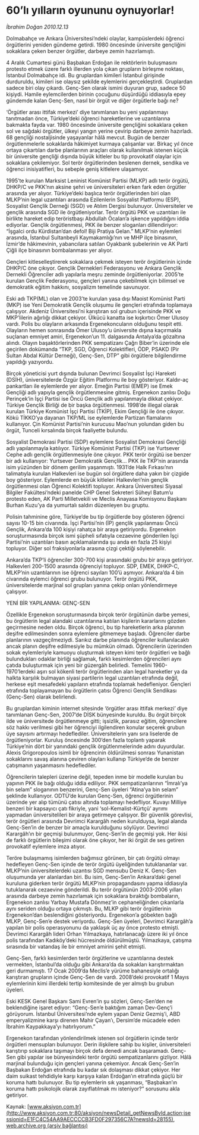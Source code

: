 # 60’lı yılların oyununu oynuyorlar!

*İbrahim Doğan 2010.12.13*

<font class="agenda2NewsSpot">
 Dolmabahçe ve Ankara Üniversitesi’ndeki olaylar, kampüslerdeki öğrenci örgütlerini yeniden gündeme getirdi. 1980 öncesinde üniversite gençliğini sokaklara çeken benzer örgütler, darbeye zemin hazırlamıştı.
</font>
<font class="newsDetail">
 <p>
  <p class="MsoNormal">
   4 Aralık Cumartesi günü Başbakan Erdoğan ile rektörlerin buluşmasını protesto etmek üzere farklı illerden yola çıkan grupların birleşme noktası, İstanbul Dolmabahçe idi. Bu gruplardan kimileri İstanbul girişinde durduruldu, kimileri ise olaysız şekilde eylemlerini gerçekleştirdi. Gruplardan sadece biri olay çıkardı. Genç-Sen olarak ismini duyuran grup, sadece 50 kişiydi. Hamile eylemcilerden birinin çocuğunu düşürdüğü iddiasıyla epey gündemde kalan Genç-Sen, nasıl bir örgüt ve diğer örgütlerle bağı ne?
  </p>
  <p class="MsoNormal">
   ‘Örgütler arası ittifak merkezi’ diye tanımlanan bu yeni yapılanmayı tanıtmadan önce, Türkiye’deki öğrenci hareketlerine ve uzantılarına bakmakta fayda var. 1980 öncesinde üniversite gençliğini sokaklara çeken sol ve sağdaki örgütler, ülkeyi yangın yerine çevirip darbeye zemin hazırladı. 68 gençliği nostaljisinde yaşayanlar hâlâ mevcut. Bugün de benzer örgütlenmelerle sokaklarda hâkimiyet kurmaya çalışanlar var. Birkaç yıl önce ortaya çıkartılan darbe planlarının araçları olarak kullanılmak istenen küçük bir üniversite gençliği dışında büyük kitleler bu tip provokatif olaylar için sokaklara çekilemiyor. Sol terör örgütlerinden beslenen dernek, sendika ve öğrenci inisiyatifleri, bu sebeple geniş kitlelere ulaşamıyor.
  </p>
  <p class="MsoNormal">
   1995’te kurulan Marksist Leninist Komünist Partisi (MLKP) adlı terör örgütü, DHKP/C ve PKK’nın aksine şehri ve üniversiteleri erken fark eden örgütler arasında yer alıyor. Türkiye’deki başlıca terör örgütlerinden biri olan MLKP’nin legal uzantıları arasında Ezilenlerin Sosyalist Platformu (ESP), Sosyalist Gençlik Derneği (SGD) ve Atılım Dergisi bulunuyor. Üniversiteler ve gençlik arasında SGD ile örgütleniyorlar. Terör örgütü PKK ve uzantıları ile birlikte hareket edip teröristbaşı Abdullah Öcalan’a işkence yapıldığını iddia ediyorlar. Gençlik örgütlenmesi, PKK ile benzer sloganları dillendiriyor: “İşgalci ordu Kürdistan’dan defol! Biji Pratiya Gelan.” MLKP’nin eylemleri arasında, İstanbul Sultanbeyli Kaymakamlığı’nın ve MHP ilçe binasının, İzmir’de hâkimevinin, yabancılara satılan Oyakbank şubelerinin ve AK Parti Çiğli ilçe binasının bombalanması yer alıyor.
  </p>
  <p class="MsoNormal">
   Gençleri kitleselleştirerek sokaklara çekmek isteyen terör örgütlerinin içinde DHKP/C öne çıkıyor. Gençlik Dernekleri Federasyonu ve Ankara Gençlik Dernekli Öğrenciler adlı yapılarla meşru zeminde örgütleniyorlar. 2005’te kurulan Gençlik Federasyonu, gençleri yanına çekebilmek için bilimsel ve demokratik eğitim hakkını, sosyalizm temelinde savunuyor.
  </p>
  <p class="MsoNormal">
   Eski adı TKP(ML) olan ve 2003’te kurulan yasa dışı Maoist Komünist Parti (MKP) ise Yeni Demokratik Gençlik oluşumu ile gençleri etrafında toplamaya çalışıyor. Akdeniz Üniversitesi’ni karıştıran sol grubun içerisinde PKK ve MKP’lilerin ağırlığı dikkat çekiyor. Ülkücü kanatta ise kışkırtıcı Ömer Ulusoy vardı. Polis bu olayların arkasında Ergenekoncuların olduğunu tespit etti. Olayların hemen sonrasında Ömer Ulusoy’u üniversite dışına kaçırmakla suçlanan emniyet amiri, Ergenekon’un 11. dalgasında Antalya’da gözaltına alındı. Olayın başaktörlerinden PKK sempatizanı Çağrı Biber’in üzerinde ele geçirilen dokümanda “TKP, SGD, Öğrenci Kolektifleri, ÖDP, PSAKD (Pir Sultan Abdal Kültür Derneği), Genç-Sen, DTP” gibi örgütlere bilgilendirme yapıldığı yazıyordu.
  </p>
  <p class="MsoNormal">
   Birçok yöneticisi yurt dışında bulunan Devrimci Sosyalist İşçi Hareketi (DSİH), üniversitelerde Özgür Eğitim Platformu ile boy gösteriyor. Kaldır-aç pankartları ile eylemlerde yer alıyor. Emeğin Partisi (EMEP) ise Emek Gençliği adlı yapıyla gençlik örgütlenmesine gitmiş. Ergenekon zanlısı Doğu Perinçek’in İşçi Partisi ise Öncü Gençlik adlı yapılanmayla dikkat çekiyor. Türkiye Gençlik Birliği de bir başka örgütlenmesi. 1998’de illegal olarak kurulan Türkiye Komünist İşçi Partisi (TKİP), Ekim Gençliği ile öne çıkıyor. Kökü TİKKO’ya dayanan TKP/ML ise eylemlerde Partizan flamalarını kullanıyor. Çin Komünist Partisi’nin kurucusu Mao’nun yolundan giden bu örgüt, Tunceli kırsalında birçok faaliyette bulundu.
  </p>
  <p class="MsoNormal">
   Sosyalist Demokrasi Partisi (SDP) eylemlere Sosyalist Demokrasi Gençliği adlı yapılanmayla katılıyor. Türkiye Komünist Partisi (TKP) ise Yurtsever Cephe adlı gençlik örgütlenmesiyle öne çıkıyor. PKK terör örgütü ise benzer bir adı kullanıyor: Yurtsever Demokratik Gençlik… PKK ile TKP’nin arasında isim yüzünden bir dönem gerilim yaşanmıştı. 1931’de Halk Fırkası’nın talimatıyla kurulan Halkevleri ise bugün sol örgütlere daha yakın bir çizgide boy gösteriyor. Eylemlerde en büyük kitleleri Halkevleri’nin gençlik örgütlenmesi olan Öğrenci Kolektifi topluyor. Ankara Üniversitesi Siyasal Bilgiler Fakültesi’ndeki panelde CHP Genel Sekreteri Süheyl Batum’u protesto eden, AK Parti Milletvekili ve Meclis Anayasa Komisyonu Başkanı Burhan Kuzu’ya da yumurtalı saldırı düzenleyen bu gruptu.
  </p>
  <p class="MsoNormal">
   Polisin tahminine göre, Türkiye’de bu tip örgütlerde boy gösteren öğrenci sayısı 10-15 bin civarında. İşçi Partisi’nin (İP) gençlik yapılanması Öncü Gençlik, Ankara’da 100 kişiyi rahatça bir araya getiriyordu. Ergenekon soruşturmasında birçok ismi şüpheli sıfatıyla cezaevine gönderilen İşçi Partisi’nin uzantıları basın açıklamalarında şu anda en fazla 25 kişiyi topluyor. Diğer sol fraksiyonlarla arasına çizgi çektiği söylenebilir.
  </p>
  <p class="MsoNormal">
   Ankara’da TKP’li öğrenciler 300-700 kişi arasındaki grubu bir araya getiriyor. Halkevleri 200-1500 arasında öğrenciyi topluyor. SDP, EMEK, DHKP-C, MLKP’nin uzantılarının ise öğrenci sayıları 100’ü aşmıyor. Ankara’da 4 bin civarında eylemci öğrenci grubu bulunuyor. Terör örgütü PKK, üniversitelerde marjinal sol grupları yanına çekip onları yönlendirmeye çalışıyor.
  </p>
  <p class="MsoNormal">
   YENİ BİR YAPILANMA: GENÇ-SEN
  </p>
  <p class="MsoNormal">
   Özellikle Ergenekon soruşturmasında birçok terör örgütünün darbe yemesi, bu örgütlerin legal alandaki uzantılarına katılan kişilerin kararlarını gözden geçirmesine neden oldu. Birçok öğrenci, bu tip hareketlerin arka planının deşifre edilmesinden sonra eylemlere gitmemeye başladı. Öğrenciler darbe planlarının vazgeçilmeziydi. Sarıkız darbe planında öğrenciler kullanılacaktı ancak planın deşifre edilmesiyle bu mümkün olmadı. Öğrencilerin üzerinden sokak eylemleriyle kamuoyu oluşturmak isteyen kimi terör örgütleri ve bağlı bulundukları odaklar birliği sağlamak, farklı kesimlerden öğrencileri aynı çatıda buluşturmak için yeni bir güzergâh belirledi. Temelini 1960-1970’lerdeki aşırı sol kökenli terör örgütlerinden alan legal hareketler ya da halkta karşılık bulmayan siyasi partilerin legal uzantıları etrafında değil, herkese eşit mesafedeki yapıların etrafında toplamak hedefleniyor. Gençleri etrafında toplayamayan bu örgütlerin çatısı Öğrenci Gençlik Sendikası (Genç-Sen) olarak belirlendi.
  </p>
  <p class="MsoNormal">
   Bu gruplardan kiminin internet sitesinde ‘örgütler arası ittifak merkezi’ diye tanımlanan Genç-Sen, 2007’de DİSK bünyesinde kuruldu. Bu örgüt birçok ilde ve üniversitede örgütlenmeye gitti; işsizlik, parasız eğitim, öğrencilere söz hakkı verilmesi gibi her öğrenciyi ilgilendiren konular seçerek grubun üye sayısını artırmayı hedeflediler. Üniversitelerin yanı sıra liselerde de örgütleniyorlar. Kuruluş öncesinde 300’den fazla toplantı yaparak Türkiye’nin dört bir yanındaki gençlik örgütlenmelerinde adını duyurdular. Alexis Grigoropoulos isimli bir öğrencinin öldürülmesi sonrası Yunanistan sokaklarını savaş alanına çeviren olayları kullanıp Türkiye’de de benzer çatışmanın yaşanmasını hedeflediler.
  </p>
  <p class="MsoNormal">
   Öğrencilerin talepleri üzerine değil, tepeden inme bir modelle kurulan bu yapının PKK ile bağı olduğu iddia ediliyor. PKK sempatizanlarının “İmralı’ya bin selam” sloganının benzerini, Genç-Sen üyeleri “Atina’ya bin selam” şeklinde kullanıyor. ODTÜ’de kurulan Genç-Sen, öğrenci örgütlerinin üzerinde yer alıp tümünü çatısı altında toplamayı hedefliyor. Kuvayı Milliye benzeri bir kapsayıcı çatı fikriyle, yani ‘sol-Kemalist-Kürtçü’ ayrımı yapmadan üniversitelileri bir araya getirmeye çalışıyor. Bir güvenlik görevlisi, terör örgütleri arasında Devrimci Karargâh neden kurulduysa, legal alanda Genç-Sen’in de benzer bir amaçla kurulduğunu söylüyor. Devrimci Karargâh’ın bir geçmişi bulunmuyor, Genç-Sen’in de geçmişi yok. Her ikisi de farklı örgütlerin bileşimi olarak öne çıkıyor, her iki örgüt de ses getiren provokatif eylemlere imza atıyor.
  </p>
  <p class="MsoNormal">
   Teröre bulaşmamış isimlerden bağımsız görünen, bir çatı örgütü olmayı hedefleyen Genç-Sen içinde de terör örgütü üyeliğinden tutuklananlar var. MLKP’nin üniversitelerdeki uzantısı SGD mensubu Deniz K. Genç-Sen oluşumunda yer alanlardan biri. Bu isim, Genç-Sen’in Ankara’daki genel kuruluna giderken terör örgütü MLKP’nin propagandasını yapma iddiasıyla tutuklanarak cezaevine gönderildi. Bu terör örgütünün 2003-2006 yılları arasında darbeye zemin hazırlamak için sokaklara bıraktığı bombaların, Ergenekon zanlısı Yarbay Mustafa Dönmez’in cephaneliğinden çıkanlarla aynı seriden olduğu ortaya çıkmıştı. Bu, MLKP gibi terör örgütlerinin Ergenekon’dan beslendiğini gösteriyordu. Ergenekon’a göbekten bağlı MLKP, Genç-Sen’e destek veriyordu. Genç-Sen üyeleri, Devrimci Karargâh’a yapılan bir polis operasyonunu da yaklaşık üç ay önce protesto etmişti. Devrimci Karargâh lideri Orhan Yılmazkaya, hatırlanacağı üzere iki yıl önce polis tarafından Kadıköy’deki hücresinde öldürülmüştü. Yılmazkaya, çatışma sırasında bir vatandaş ile bir emniyet amirini şehit etmişti.
  </p>
  <p class="MsoNormal">
   Genç-Sen, farklı kesimlerden terör örgütlerine ve uzantılarına destek vermekten, İstanbul’da olduğu gibi Ankara’da da sokakları karıştırmaktan geri durmamıştı. 17 Ocak 2009’da Meclis’e yürüme bahanesiyle ortalığı karıştıran grupların içinde Genç-Sen de vardı. 2008’deki provokatif 1 Mayıs eylemlerinin kimi illerdeki tertip komitesinde de yer almıştı bu grubun üyeleri.
  </p>
  <p class="MsoNormal">
   Eski KESK Genel Başkanı Sami Evren’in şu sözleri, Genç-Sen’den ne beklendiğine işaret ediyor: “Genç-Sen’e baktığım zaman Dev-Genç’i görüyorum. İstanbul Üniversitesi’nde eylem yapan Deniz Gezmiş’i, ABD emperyalizmine karşı direnen Mahir Çayan’ı, Dersim’de mücadele eden İbrahim Kaypakkaya’yı hatırlıyorum.”
  </p>
  <p class="MsoNormal">
   Ergenekon tarafından yönlendirilmek istenen sol örgütlerin içinde terör örgütleri mensupları bulunuyor. Derin ilişkilere sahip bu kişiler, üniversiteleri karıştırıp sokaklara taşımayı birçok defa denedi ancak başaramadı. Genç-Sen gibi yapılar ise bünyesindeki terör örgütü sempatizanlarını gizliyor. Hâlâ marjinal bulunduğu için gençleri yanına çekemiyor. Ancak Genç-Sen’in Başbakan Erdoğan etrafında bu kadar sık dolaşması dikkat çekiyor. Her daim suikast tehdidiyle karşı karşıya kalan Erdoğan’ın etrafında güçlü bir koruma hattı bulunuyor. Bu tip eylemlerin sık yaşanması, “Başbakan’ın koruma hattı psikolojik olarak zayıflatılmak mı isteniyor?” sorusunu akla getiriyor.
  </p>
 </p>
</font>

Kaynak: [www.aksiyon.com.tr](http://www.aksiyon.com.tr:80/aksiyon/newsDetail_getNewsById.action;jsessionid=E1FC4C54AA9AECCCCB3FD0F297356C7A?newsId=28155), [web.archive.org (arşiv bağlantısı)](http://web.archive.org/web/20101218070055/http://www.aksiyon.com.tr:80/aksiyon/newsDetail_getNewsById.action;jsessionid=E1FC4C54AA9AECCCCB3FD0F297356C7A?newsId=28155)
